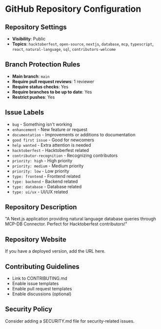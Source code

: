 # GitHub Repository Configuration

## Repository Settings
- **Visibility**: Public
- **Topics**: `hacktoberfest`, `open-source`, `nextjs`, `database`, `mcp`, `typescript`, `react`, `natural-language`, `sql`, `contributors-welcome`

## Branch Protection Rules
- **Main branch**: `main`
- **Require pull request reviews**: 1 reviewer
- **Require status checks**: Yes
- **Require branches to be up to date**: Yes
- **Restrict pushes**: Yes

## Issue Labels
- `bug` - Something isn't working
- `enhancement` - New feature or request
- `documentation` - Improvements or additions to documentation
- `good first issue` - Good for newcomers
- `help wanted` - Extra attention is needed
- `hacktoberfest` - Hacktoberfest related
- `contributor-recognition` - Recognizing contributors
- `priority: high` - High priority
- `priority: medium` - Medium priority
- `priority: low` - Low priority
- `type: frontend` - Frontend related
- `type: backend` - Backend related
- `type: database` - Database related
- `type: ui/ux` - UI/UX related

## Repository Description
"A Next.js application providing natural language database queries through MCP-DB Connector. Perfect for Hacktoberfest contributors!"

## Repository Website
If you have a deployed version, add the URL here.

## Contributing Guidelines
- Link to CONTRIBUTING.md
- Enable issue templates
- Enable pull request templates
- Enable discussions (optional)

## Security Policy
Consider adding a SECURITY.md file for security-related issues.
